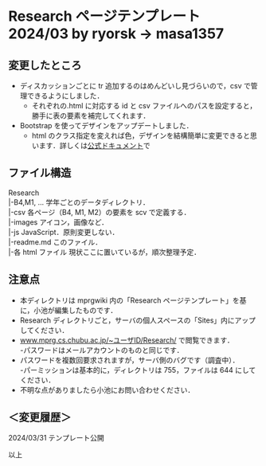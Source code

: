 # Research ページテンプレート 2024/03 by ryorsk -> masa1357

## 変更したところ

- ディスカッションごとに tr 追加するのはめんどいし見づらいので，csv で管理できるようにしました．<br>
    - それぞれの.html に対応する id と csv ファイルへのパスを設定すると，勝手に表の要素を補完してくれます．<br>
- Bootstrap を使ってデザインをアップデートしました．<br>
    - html のクラス指定を変えれば色，デザインを結構簡単に変更できると思います．詳しくは<a href="https://getbootstrap.jp/docs/5.3/getting-started/introduction/">公式ドキュメント</a>で<br>

## ファイル構造

Research<br>
|-B4,M1, ... 学年ごとのデータディレクトリ．<br>
|-csv 各ページ（B4, M1, M2）の要素を scv で定義する．<br>
|-images アイコン，画像など．<br>
|-js JavaScript．原則変更しない．<br>
|-readme.md このファイル．<br>
|-各 html ファイル 現状ここに置いているが，順次整理予定．<br>

## 注意点

- 本ディレクトリは mprgwiki 内の「Research ページテンプレート」を基に，小池が編集したものです．<br>
- Research ディレクトリごと，サーバの個人スペースの「Sites」内にアップしてください．<br>
- www.mprg.cs.chubu.ac.jp/~ユーザID/Research/ で閲覧できます．<br> -パスワードはメールアカウントのものと同じです．<br>
- パスワードを複数回要求されますが，サーバ側のバグです（調査中）．<br> -パーミッションは基本的に，ディレクトリは 755，ファイルは 644 にしてください．<br>
- 不明な点がありましたら小池にお問い合わせください．<br>

## ＜変更履歴＞

2024/03/31 テンプレート公開

以上
